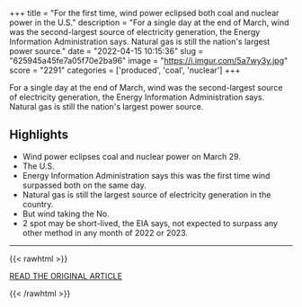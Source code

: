 +++
title = "For the first time, wind power eclipsed both coal and nuclear power in the U.S."
description = "For a single day at the end of March, wind was the second-largest source of electricity generation, the Energy Information Administration says. Natural gas is still the nation's largest power source."
date = "2022-04-15 10:15:36"
slug = "625945a45fe7a05f70e2ba96"
image = "https://i.imgur.com/5a7wy3y.jpg"
score = "2291"
categories = ['produced', 'coal', 'nuclear']
+++

For a single day at the end of March, wind was the second-largest source of electricity generation, the Energy Information Administration says. Natural gas is still the nation's largest power source.

## Highlights

- Wind power eclipses coal and nuclear power on March 29.
- The U.S.
- Energy Information Administration says this was the first time wind surpassed both on the same day.
- Natural gas is still the largest source of electricity generation in the country.
- But wind taking the No.
- 2 spot may be short-lived, the EIA says, not expected to surpass any other method in any month of 2022 or 2023.

---

{{< rawhtml >}}
  <p class="article-category">
    <a target="_blank" href="https://www.npr.org/2022/04/14/1092806582/wind-power-energy-source">READ THE ORIGINAL ARTICLE</a>
  </p>
{{< /rawhtml >}}
